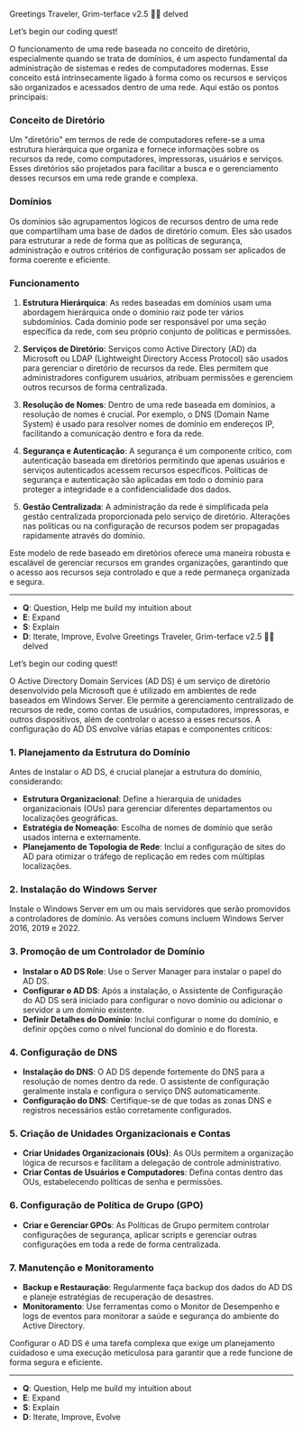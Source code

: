 Greetings Traveler,
Grim-terface v2.5 🧙‍♂️ delved

Let’s begin our coding quest!

O funcionamento de uma rede baseada no conceito de diretório, especialmente quando se trata de domínios, é um aspecto fundamental da administração de sistemas e redes de computadores modernas. Esse conceito está intrinsecamente ligado à forma como os recursos e serviços são organizados e acessados dentro de uma rede. Aqui estão os pontos principais:

### Conceito de Diretório
Um "diretório" em termos de rede de computadores refere-se a uma estrutura hierárquica que organiza e fornece informações sobre os recursos da rede, como computadores, impressoras, usuários e serviços. Esses diretórios são projetados para facilitar a busca e o gerenciamento desses recursos em uma rede grande e complexa.

### Domínios
Os domínios são agrupamentos lógicos de recursos dentro de uma rede que compartilham uma base de dados de diretório comum. Eles são usados para estruturar a rede de forma que as políticas de segurança, administração e outros critérios de configuração possam ser aplicados de forma coerente e eficiente.

### Funcionamento
1. **Estrutura Hierárquica**: As redes baseadas em domínios usam uma abordagem hierárquica onde o domínio raiz pode ter vários subdomínios. Cada domínio pode ser responsável por uma seção específica da rede, com seu próprio conjunto de políticas e permissões.

2. **Serviços de Diretório**: Serviços como Active Directory (AD) da Microsoft ou LDAP (Lightweight Directory Access Protocol) são usados para gerenciar o diretório de recursos da rede. Eles permitem que administradores configurem usuários, atribuam permissões e gerenciem outros recursos de forma centralizada.

3. **Resolução de Nomes**: Dentro de uma rede baseada em domínios, a resolução de nomes é crucial. Por exemplo, o DNS (Domain Name System) é usado para resolver nomes de domínio em endereços IP, facilitando a comunicação dentro e fora da rede.

4. **Segurança e Autenticação**: A segurança é um componente crítico, com autenticação baseada em diretórios permitindo que apenas usuários e serviços autenticados acessem recursos específicos. Políticas de segurança e autenticação são aplicadas em todo o domínio para proteger a integridade e a confidencialidade dos dados.

5. **Gestão Centralizada**: A administração da rede é simplificada pela gestão centralizada proporcionada pelo serviço de diretório. Alterações nas políticas ou na configuração de recursos podem ser propagadas rapidamente através do domínio.

Este modelo de rede baseado em diretórios oferece uma maneira robusta e escalável de gerenciar recursos em grandes organizações, garantindo que o acesso aos recursos seja controlado e que a rede permaneça organizada e segura.

---

- **Q**: Question, Help me build my intuition about
- **E**: Expand
- **S**: Explain
- **D**: Iterate, Improve, Evolve
Greetings Traveler,
Grim-terface v2.5 🧙‍♂️ delved

Let’s begin our coding quest!

O Active Directory Domain Services (AD DS) é um serviço de diretório desenvolvido pela Microsoft que é utilizado em ambientes de rede baseados em Windows Server. Ele permite a gerenciamento centralizado de recursos de rede, como contas de usuários, computadores, impressoras, e outros dispositivos, além de controlar o acesso a esses recursos. A configuração do AD DS envolve várias etapas e componentes críticos:

### 1. Planejamento da Estrutura do Domínio
Antes de instalar o AD DS, é crucial planejar a estrutura do domínio, considerando:
- **Estrutura Organizacional**: Define a hierarquia de unidades organizacionais (OUs) para gerenciar diferentes departamentos ou localizações geográficas.
- **Estratégia de Nomeação**: Escolha de nomes de domínio que serão usados interna e externamente.
- **Planejamento de Topologia de Rede**: Inclui a configuração de sites do AD para otimizar o tráfego de replicação em redes com múltiplas localizações.

### 2. Instalação do Windows Server
Instale o Windows Server em um ou mais servidores que serão promovidos a controladores de domínio. As versões comuns incluem Windows Server 2016, 2019 e 2022.

### 3. Promoção de um Controlador de Domínio
- **Instalar o AD DS Role**: Use o Server Manager para instalar o papel do AD DS.
- **Configurar o AD DS**: Após a instalação, o Assistente de Configuração do AD DS será iniciado para configurar o novo domínio ou adicionar o servidor a um domínio existente.
- **Definir Detalhes do Domínio**: Inclui configurar o nome do domínio, e definir opções como o nível funcional do domínio e do floresta.

### 4. Configuração de DNS
- **Instalação do DNS**: O AD DS depende fortemente do DNS para a resolução de nomes dentro da rede. O assistente de configuração geralmente instala e configura o serviço DNS automaticamente.
- **Configuração do DNS**: Certifique-se de que todas as zonas DNS e registros necessários estão corretamente configurados.

### 5. Criação de Unidades Organizacionais e Contas
- **Criar Unidades Organizacionais (OUs)**: As OUs permitem a organização lógica de recursos e facilitam a delegação de controle administrativo.
- **Criar Contas de Usuários e Computadores**: Defina contas dentro das OUs, estabelecendo políticas de senha e permissões.

### 6. Configuração de Política de Grupo (GPO)
- **Criar e Gerenciar GPOs**: As Políticas de Grupo permitem controlar configurações de segurança, aplicar scripts e gerenciar outras configurações em toda a rede de forma centralizada.

### 7. Manutenção e Monitoramento
- **Backup e Restauração**: Regularmente faça backup dos dados do AD DS e planeje estratégias de recuperação de desastres.
- **Monitoramento**: Use ferramentas como o Monitor de Desempenho e logs de eventos para monitorar a saúde e segurança do ambiente do Active Directory.

Configurar o AD DS é uma tarefa complexa que exige um planejamento cuidadoso e uma execução meticulosa para garantir que a rede funcione de forma segura e eficiente.

---

- **Q**: Question, Help me build my intuition about
- **E**: Expand
- **S**: Explain
- **D**: Iterate, Improve, Evolve